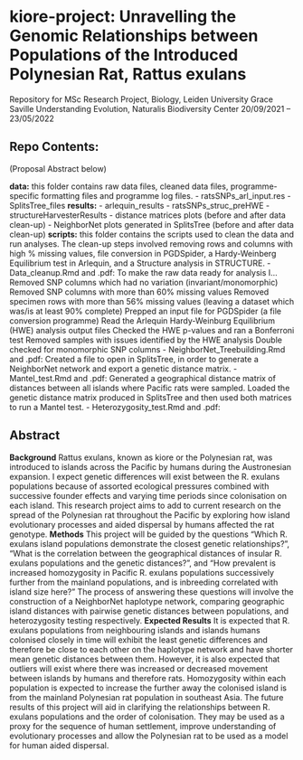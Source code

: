 # kiore-project: Unravelling the Genomic Relationships between Populations of the Introduced Polynesian Rat, Rattus exulans
Repository for MSc Research Project, Biology, Leiden University
Grace Saville
Understanding Evolution, Naturalis Biodiversity Center
20/09/2021 – 23/05/2022

## Repo Contents: 
(Proposal Abstract below)

**data:** this folder contains raw data files, cleaned data files, programme-specific formatting files and programme log files.
	- ratsSNPs_arl_input.res
	- SplitsTree_files
**results:**
	- arlequin_results
	- ratsSNPs_struc_preHWE
	- structureHarvesterResults
	- distance matrices plots (before and after data clean-up)
	- NeighborNet plots generated in SplitsTree (before and after data clean-up)
**scripts:** this folder contains the scripts used to clean the data and run analyses. The clean-up steps involved removing rows and columns with high % missing values, file conversion in PGDSpider, a Hardy-Weinberg Equilibrium test in Arlequin, and a Structure analysis in STRUCTURE.
	- Data_cleanup.Rmd and .pdf: To make the raw data ready for analysis I...
		Removed SNP columns which had no variation (invariant/monomorphic)
		Removed SNP columns with more than 60% missing values
		Removed specimen rows with more than 56% missing values (leaving a dataset which was/is at least 90% complete)
		Prepped an input file for PGDSpider (a file conversion programme)
		Read the Arlequin Hardy-Weinburg Equilibrium (HWE) analysis output files
		Checked the HWE p-values and ran a Bonferroni test
		Removed samples with issues identified by the HWE analysis
		Double checked for monomorphic SNP columns
	- NeighborNet_Treebuilding.Rmd and .pdf: Created a file to open in SplitsTree, in order to generate a NeighborNet network and export a genetic distance matrix.
	- Mantel_test.Rmd and .pdf: Generated a geographical distance matrix of distances between all islands where Pacific rats were sampled. Loaded the genetic distance matrix produced in SplitsTree and then used both matrices to run a Mantel test.
	- Heterozygosity_test.Rmd and .pdf: 





## Abstract
**Background** 
Rattus exulans, known as kiore or the Polynesian rat, was introduced to islands across the Pacific by humans during the Austronesian expansion. I expect genetic differences will exist between the R. exulans populations because of assorted ecological pressures combined with successive founder effects and varying time periods since colonisation on each island. This research project aims to add to current research on the spread of the Polynesian rat throughout the Pacific by exploring how island evolutionary processes and aided dispersal by humans affected the rat genotype. 
**Methods**
This project will be guided by the questions “Which R. exulans island populations demonstrate the closest genetic relationships?”, “What is the correlation between the geographical distances of insular R. exulans populations and the genetic distances?”, and “How prevalent is increased homozygosity in Pacific R. exulans populations successively further from the mainland populations, and is inbreeding correlated with island size here?” The process of answering these questions will involve the construction of a NeighborNet haplotype network, comparing geographic island distances with pairwise genetic distances between populations, and heterozygosity testing respectively.
**Expected Results** 
It is expected that R. exulans populations from neighbouring islands and islands humans colonised closely in time will exhibit the least genetic differences and therefore be close to each other on the haplotype network and have shorter mean genetic distances between them. However, it is also expected that outliers will exist where there was increased or decreased movement between islands by humans and therefore rats. Homozygosity within each population is expected to increase the further away the colonised island is from the mainland Polynesian rat population in southeast Asia. The future results of this project will aid in clarifying the relationships between R. exulans populations and the order of colonisation. They may be used as a proxy for the sequence of human settlement, improve understanding of evolutionary processes and allow the Polynesian rat to be used as a model for human aided dispersal.
